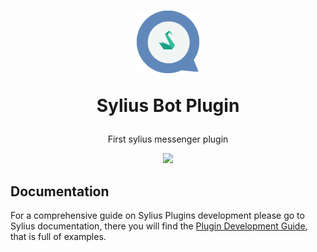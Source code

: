 <h1 align="center">
    <img width="100" height="100" src="https://github.com/aa-ahmed-aa/SyliusBotPlugin/blob/master/docs/resources/logo.png" />
    <p>
    Sylius Bot Plugin
    </p>
</h1>

<p align="center">First sylius messenger plugin</p>

<p align="center">
    <a href="https://sylius.com" target="_blank">
        <img src="https://github.com/aa-ahmed-aa/SyliusBotPlugin/blob/master/docs/resources/demo_gif.gif" />
    </a>
</p>

## Documentation

For a comprehensive guide on Sylius Plugins development please go to Sylius documentation,
there you will find the <a href="https://docs.sylius.com/en/latest/plugin-development-guide/index.html">Plugin Development Guide</a>, that is full of examples.

